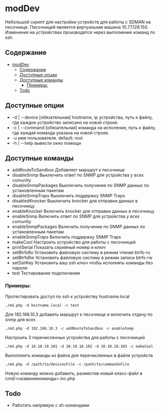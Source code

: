 # modDev
Небольшой скрипт для настройки устройств для работы с SDMAN на песочнице. Песочницей является виртуальная машина 10.77.128.150.
Изменения на устройствах производятся через выполнение команд по ssh.

## Содержание
- [modDev](#moddev)
  - [Содержание](#содержание)
  - [Доступные опции](#доступные-опции)
  - [Доступные команды](#доступные-команды)
    - [Примеры:](#примеры)
  - [Todo](#todo)

## Доступные опции
* -d | --device   [обязательная] hostname, ip устройства, путь к файлу, где каждое устройство записано на новой строке.
* -c | --command  [обязательная] команда на исполение, путь к файлу, где каждая команда указана на новой строке.
* -u              имя пользователя. default: root
* -h | --help     вывести окно помощи

## Доступные команды

  - addRouteToSandbox   Добавляет маршрут к песочнице
  - disableSnmp         Выключить ответ по SNMP для устройства у всех comunity
  - disableSnmpPackages Выключить получение по SNMP данных по установленным пакетам
  - disableSnmpTraps    Выключить поддержку SNMP Traps
  - disabledKnocker     Выключить knocker для отправки данных в песочницу
  - enableKnocker       Включить knocker для отправки данных в песочницу
  - enableSnmp          Включить ответ по SNMP для устройства у всех comunity
  - enableSnmpPackages  Включить получение по SNMP данных по установленным пакетам
  - enableSnmpTraps     Включить поддержку SNMP Traps
  - makeCool            Настроить устройство для работы с песочницей
  - printSerial         Показать серийный номер и ключ
  - setBtrfsRo          Установить файловую систему в режим чтения btrfs-ro
  - setBtrfsRw          Установить файловую систему в режим записи btrfs-rw
  - setSshKey           Установить ваш ssh ключ чтобы исполнять команды без пароля
  - test                Тестирование подключения

### Примеры:
Протестировать доступ по ssh к устройству hostname.local  
```
./md.php -d hostname.local -c test
```

Для 192.168.10.3 добавить маршрут к песочнице и включить отдачу по snmp для всех  
```
./md.php -d 192.168.10.3 -c addRouteToSandbox -с enableSnmp
```

Настроить 3 перечисленных устройства для работы с песочницей  
```
./md.php -d 10.10.10.101 -d 10.10.10.102 -d 10.10.10.103 -c makeCool
```
Выполлнить команды из файла для перечисленных в файле устройств  
```
./md.php -d /path/to/devicesFile -c /path/to/commandsFile
```

Новую команду можно добавить, разместив новый класс-файл в cmd/<названиекоманды>.inc.php  

## Todo
- Работать напрямую с sh-командами
